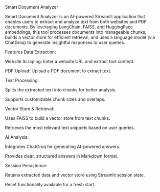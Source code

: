 Smart Document Analyzer

Smart Document Analyzer is an AI-powered Streamlit application that enables users to extract and analyze text from both websites and PDF documents. By leveraging LangChain, FAISS, and HuggingFace embeddings, this tool processes documents into manageable chunks, builds a vector store for efficient retrieval, and uses a language model (via ChatGroq) to generate insightful responses to user queries.



Features
Data Extraction:

Website Scraping: Enter a website URL and extract text content.

PDF Upload: Upload a PDF document to extract text.

Text Processing:

Splits the extracted text into chunks for better analysis.

Supports customizable chunk sizes and overlaps.

Vector Store & Retrieval:

Uses FAISS to build a vector store from text chunks.

Retrieves the most relevant text snippets based on user queries.

AI Analysis:

Integrates ChatGroq for generating AI-powered answers.

Provides clear, structured answers in Markdown format.

Session Persistence:

Retains extracted data and vector store using Streamlit session state.

Reset functionality available for a fresh start.